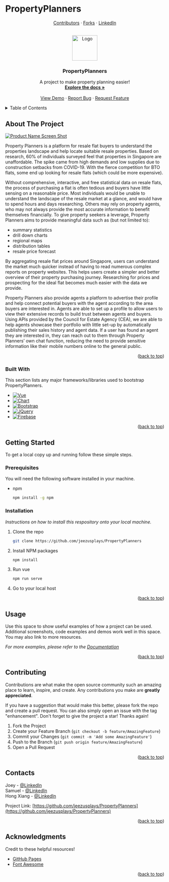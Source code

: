 # PropertyPlanners

<!-- Improved compatibility of back to top link: See: https://github.com/othneildrew/Best-README-Template/pull/73 -->
<a name="readme-top"></a>
<!--
*** Thanks for checking out the Best-README-Template. If you have a suggestion
*** that would make this better, please fork the repo and create a pull request
*** or simply open an issue with the tag "enhancement".
*** Don't forget to give the project a star!
*** Thanks again! Now go create something AMAZING! :D
-->



<!-- PROJECT SHIELDS -->
<!--
*** I'm using markdown "reference style" links for readability.
*** Reference links are enclosed in brackets [ ] instead of parentheses ( ).
*** See the bottom of this document for the declaration of the reference variables
*** for contributors-url, forks-url, etc. This is an optional, concise syntax you may use.
*** https://www.markdownguide.org/basic-syntax/#reference-style-links
-->
<div>
  <p align="center">  
    <a href="https://github.com/jeezusplays/PropertyPlanners/graphs/contributors">Contributors</a>
    ·
    <a href="https://github.com/jeezusplays/PropertyPlanners/network/members">Forks</a>
    ·
    <a href="https://linkedin.com/in/joey-tan-zuyi">LinkedIn</a>
  </p>
</div>
<!-- [![Stargazers][stars-shield]][stars-url]
[![Issues][issues-shield]][issues-url] -->
<!-- [![MIT License][license-shield]][license-url] -->




<!-- PROJECT LOGO -->
<br />
<div align="center">
  <a href="https://github.com/othneildrew/Best-README-Template">
    <img src="public/favicon.ico" alt="Logo" width="80" height="80">
  </a>

  <h3 align="center">PropertyPlanners</h3>

  <p align="center">
    A project to make property planning easier!
    <br />
    <a href="https://github.com/jeezusplays/PropertyPlanners"><strong>Explore the docs »</strong></a>
    <br />
    <br />
    <a href="https://github.com/jeezusplays/PropertyPlanners">View Demo</a>
    ·
    <a href="https://github.com/jeezusplays/PropertyPlanners/issues">Report Bug</a>
    ·
    <a href="https://github.com/jeezusplays/PropertyPlanners/issues">Request Feature</a>
  </p>
</div>



<!-- TABLE OF CONTENTS -->
<details>
  <summary>Table of Contents</summary>
  <ol>
    <li>
      <a href="#about-the-project">About The Project</a>
      <ul>
        <li><a href="#built-with">Built With</a></li>
      </ul>
    </li>
    <li>
      <a href="#getting-started">Getting Started</a>
      <ul>
        <li><a href="#prerequisites">Prerequisites</a></li>
        <li><a href="#installation">Installation</a></li>
      </ul>
    </li>
    <li><a href="#usage">Usage</a></li>
    <!-- <li><a href="#roadmap">Roadmap</a></li> -->
    <li><a href="#contributing">Contributing</a></li>
    <!-- <li><a href="#license">License</a></li> -->
    <li><a href="#contact">Contact</a></li>
    <li><a href="#acknowledgments">Acknowledgments</a></li>
  </ol>
</details>



<!-- ABOUT THE PROJECT -->
## About The Project

[![Product Name Screen Shot][product-screenshot]](https://example.com)

Property Planners is a platform for resale flat buyers to understand the properties landscape and help locate suitable resale properties. Based on research, 60% of individuals surveyed feel that properties in Singapore are unaffordable. The spike came from high demands and low supplies due to construction setbacks from COVID-19. With the fierce competition for BTO flats, some end up looking for resale flats (which could be more expensive). 

Without comprehensive, interactive, and free statistical data on resale flats, the process of purchasing a flat is often tedious and buyers have little sensing on a reasonable price. Most individuals would be unable to understand the landscape of the resale market at a glance, and would have to spend hours and days researching. Others may rely on property agents, who may not always provide the most accurate information to benefit themselves financially. To give property seekers a leverage, Property Planners aims to provide meaningful data such as (but not limited to):

* summary statistics
* drill down charts 
* regional maps
* distribution tables
* resale price forecast 

By aggregating resale flat prices around Singapore, users can understand the market much quicker instead of having to read numerous complex reports on property websites. This helps users create a simpler and better overview of their property purchasing journey. Researching for prices and prospecting for the ideal flat becomes much easier with the data we provide.

Property Planners also provide agents a platform to advertise their profile and help connect potential buyers with the agent according to the area buyers are interested in. Agents are able to set up a profile to allow users to view their extensive records to build trust between agents and buyers. Using APIs provided by the Council for Estate Agency (CEA), we are able to help agents showcase their portfolio with little set-up by automatically publishing their sales history and agent data. If a user has found an agent they are interested in, they can reach out to them through Property Planners’ own chat function, reducing the need to provide sensitive information like their mobile numbers online to the general public. 


<!-- Use the `BLANK_README.md` to get started. -->

<p align="right">(<a href="#readme-top">back to top</a>)</p>



### Built With

This section lists any major frameworks/libraries used to bootstrap PropertyPlanners.

<!-- * [![Next][Next.js]][Next-url]
* [![React][React.js]][React-url] -->
* [![Vue][Vue.js]][Vue-url]
* [![Chart][Chart.js]][Chart-url]
* [![Bootstrap][Bootstrap.com]][Bootstrap-url]
* [![JQuery][JQuery.com]][JQuery-url]
* [![Firebase][Firebase]][Firebase-url]
<!-- * [![Angular][Angular.io]][Angular-url]
* [![Svelte][Svelte.dev]][Svelte-url]
* [![Laravel][Laravel.com]][Laravel-url] -->

<p align="right">(<a href="#readme-top">back to top</a>)</p>



<!-- GETTING STARTED -->
## Getting Started

To get a local copy up and running follow these simple steps.

### Prerequisites

You will need the following software installed in your machine.
* npm
  ```sh
  npm install -g npm
  ```

### Installation

_Instructions on how to install this respository onto your local machine._

1. Clone the repo
   ```sh
   git clone https://github.com/jeezusplays/PropertyPlanners
   ```
<!-- 2. Create a Firebase Project and add service account key json to api folder
3. Change service account key json to "serviceAccountKey.json" -->
2. Install NPM packages
   ```sh
   npm install
   ```
3. Run vue
   ```sh
   npm run serve
   ```
4. Go to your local host
<!-- 6. Start a new terminal and run API server
   ```sh
   python api\api.py
   ``` -->

<p align="right">(<a href="#readme-top">back to top</a>)</p>



<!-- USAGE EXAMPLES -->
## Usage

Use this space to show useful examples of how a project can be used. Additional screenshots, code examples and demos work well in this space. You may also link to more resources.

_For more examples, please refer to the [Documentation](https://example.com)_

<p align="right">(<a href="#readme-top">back to top</a>)</p>



<!-- ROADMAP -->
<!-- ## Roadmap

- [x] Add Changelog
- [x] Add back to top links
- [ ] Add Additional Templates w/ Examples
- [ ] Add "components" document to easily copy & paste sections of the readme
- [ ] Multi-language Support
    - [ ] Chinese
    - [ ] Spanish

See the [open issues](https://github.com/jeezusplays/PropertyPlanners/issues) for a full list of proposed features (and known issues).

<p align="right">(<a href="#readme-top">back to top</a>)</p> -->



<!-- CONTRIBUTING -->
## Contributing

Contributions are what make the open source community such an amazing place to learn, inspire, and create. Any contributions you make are **greatly appreciated**.

If you have a suggestion that would make this better, please fork the repo and create a pull request. You can also simply open an issue with the tag "enhancement".
Don't forget to give the project a star! Thanks again!

1. Fork the Project
2. Create your Feature Branch (`git checkout -b feature/AmazingFeature`)
3. Commit your Changes (`git commit -m 'Add some AmazingFeature'`)
4. Push to the Branch (`git push origin feature/AmazingFeature`)
5. Open a Pull Request

<p align="right">(<a href="#readme-top">back to top</a>)</p>



<!-- LICENSE -->
<!-- ## License

Distributed under the MIT License. See `LICENSE.txt` for more information.

<p align="right">(<a href="#readme-top">back to top</a>)</p> -->



<!-- CONTACT -->
## Contacts

Joey - [@LinkedIn](https://linkedin.com/in/joey-tan-zuyi)<br>
Samuel - [@LinkedIn](https://www.linkedin.com/in/samuel-chung-339688154/)<br>
Hong Xiang - [@LinkedIn](https://www.linkedin.com/in/liowhongxiang/)<br>

Project Link: [https://github.com/jeezusplays/PropertyPlanners](https://github.com/jeezusplays/PropertyPlanners)

<p align="right">(<a href="#readme-top">back to top</a>)</p>



<!-- ACKNOWLEDGMENTS -->
## Acknowledgments

Credit to these helpful resources!

<!-- * [Choose an Open Source License](https://choosealicense.com) -->
<!-- * [Malven's Flexbox Cheatsheet](https://flexbox.malven.co/)
* [Malven's Grid Cheatsheet](https://grid.malven.co/)
* [Img Shields](https://shields.io) -->
* [GitHub Pages](https://pages.github.com)
* [Font Awesome](https://fontawesome.com)
<!-- * [React Icons](https://react-icons.github.io/react-icons/search) -->
<!-- * [GitHub Emoji Cheat Sheet](https://www.webpagefx.com/tools/emoji-cheat-sheet) -->

<p align="right">(<a href="#readme-top">back to top</a>)</p>



<!-- MARKDOWN LINKS & IMAGES -->
<!-- https://www.markdownguide.org/basic-syntax/#reference-style-links -->
[contributors-shield]: https://img.shields.io/github/contributors/othneildrew/Best-README-Template.svg?style=for-the-badge
[contributors-url]: https://github.com/jeezusplays/PropertyPlanners/graphs/contributors
[forks-shield]: https://img.shields.io/github/forks/othneildrew/Best-README-Template.svg?style=for-the-badge
[forks-url]: https://github.com/jeezusplays/PropertyPlanners/network/members
[stars-shield]: https://img.shields.io/github/stars/othneildrew/Best-README-Template.svg?style=for-the-badge
[stars-url]: https://github.com/jeezusplays/PropertyPlanners/stargazers
[issues-shield]: https://img.shields.io/github/issues/othneildrew/Best-README-Template.svg?style=for-the-badge
[issues-url]: https://github.com/jeezusplays/PropertyPlanners/issues
[license-shield]: https://img.shields.io/github/license/othneildrew/Best-README-Template.svg?style=for-the-badge
[license-url]: https://github.com/jeezusplays/PropertyPlanners/blob/master/LICENSE.txt
[linkedin-shield]: https://img.shields.io/badge/-LinkedIn-black.svg?style=for-the-badge&logo=linkedin&colorB=555
[linkedin-url]: https://linkedin.com/in/joey-tan-zuyi
[product-screenshot]: src/assets/product.png
[Next.js]: https://img.shields.io/badge/next.js-000000?style=for-the-badge&logo=nextdotjs&logoColor=white
[Next-url]: https://nextjs.org/
[React.js]: https://img.shields.io/badge/React-20232A?style=for-the-badge&logo=react&logoColor=61DAFB
[React-url]: https://reactjs.org/
[Vue.js]: https://img.shields.io/badge/Vue.js-35495E?style=for-the-badge&logo=vuedotjs&logoColor=4FC08D
[Vue-url]: https://vuejs.org/
[Angular.io]: https://img.shields.io/badge/Angular-DD0031?style=for-the-badge&logo=angular&logoColor=white
[Angular-url]: https://angular.io/
[Svelte.dev]: https://img.shields.io/badge/Svelte-4A4A55?style=for-the-badge&logo=svelte&logoColor=FF3E00
[Svelte-url]: https://svelte.dev/
[Laravel.com]: https://img.shields.io/badge/Laravel-FF2D20?style=for-the-badge&logo=laravel&logoColor=white
[Laravel-url]: https://laravel.com
[Bootstrap.com]: https://img.shields.io/badge/Bootstrap-563D7C?style=for-the-badge&logo=bootstrap&logoColor=white
[Bootstrap-url]: https://getbootstrap.com
[JQuery.com]: https://img.shields.io/badge/jQuery-0769AD?style=for-the-badge&logo=jquery&logoColor=white
[JQuery-url]: https://jquery.com
[Chart.js]: https://img.shields.io/badge/Chart.js-ffffff?style=for-the-badge&logo=Chart.js&logoColor=dark
[Chart-url]: https://www.chartjs.org/
[Firebase]: https://img.shields.io/badge/Firebase-039be5?style=for-the-badge&logo=Firebase&logoColor=dark
[Firebase-url]: https://firebase.google.com/
